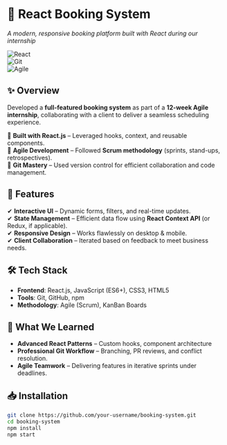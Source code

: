 # **📅 React Booking System**  
*A modern, responsive booking platform built with React during our internship*  

![React](https://img.shields.io/badge/-React-61DAFB?logo=react&logoColor=white)  
![Git](https://img.shields.io/badge/-Git-F05032?logo=git&logoColor=white)  
![Agile](https://img.shields.io/badge/-Agile-009688?logo=agile&logoColor=white)  

## **✨ Overview**  
Developed a **full-featured booking system** as part of a **12-week Agile internship**, collaborating with a client to deliver a seamless scheduling experience.  

🔹 **Built with React.js** – Leveraged hooks, context, and reusable components.  
🔹 **Agile Development** – Followed **Scrum methodology** (sprints, stand-ups, retrospectives).  
🔹 **Git Mastery** – Used version control for efficient collaboration and code management.  

## **🚀 Features**  
✔ **Interactive UI** – Dynamic forms, filters, and real-time updates.  
✔ **State Management** – Efficient data flow using **React Context API** (or Redux, if applicable).  
✔ **Responsive Design** – Works flawlessly on desktop & mobile.  
✔ **Client Collaboration** – Iterated based on feedback to meet business needs.  

## **🛠 Tech Stack**  
- **Frontend**: React.js, JavaScript (ES6+), CSS3, HTML5  
- **Tools**: Git, GitHub, npm  
- **Methodology**: Agile (Scrum), KanBan Boards

## **📌 What We Learned**  
- **Advanced React Patterns** – Custom hooks, component architecture  
- **Professional Git Workflow** – Branching, PR reviews, and conflict resolution.  
- **Agile Teamwork** – Delivering features in iterative sprints under deadlines.  


## **📥 Installation**  
```bash  
git clone https://github.com/your-username/booking-system.git  
cd booking-system  
npm install  
npm start  
```  

